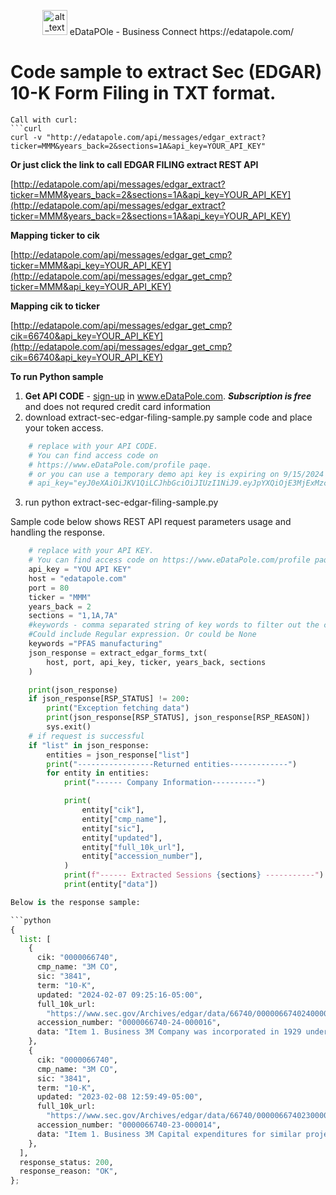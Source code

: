 
<p align="center">
    <img alt="alt_text" width="40px" src="favicon.ico" />  eDataPOle - Business Connect  https://edatapole.com/
</p>



# Code sample to extract Sec (EDGAR) 10-K Form Filing in TXT format.



```
Call with curl:
```curl
curl -v "http://edatapole.com/api/messages/edgar_extract?ticker=MMM&years_back=2&sections=1A&api_key=YOUR_API_KEY"
```
**Or just click the link to call EDGAR FILING extract REST API**

[http://edatapole.com/api/messages/edgar_extract?ticker=MMM&years_back=2&sections=1A&api_key=YOUR_API_KEY](http://edatapole.com/api/messages/edgar_extract?ticker=MMM&years_back=2&sections=1A&api_key=YOUR_API_KEY)

**Mapping  ticker to cik**

[http://edatapole.com/api/messages/edgar_get_cmp?ticker=MMM&api_key=YOUR_API_KEY](http://edatapole.com/api/messages/edgar_get_cmp?ticker=MMM&api_key=YOUR_API_KEY)

**Mapping  cik to ticker**

[http://edatapole.com/api/messages/edgar_get_cmp?cik=66740&api_key=YOUR_API_KEY](http://edatapole.com/api/messages/edgar_get_cmp?cik=66740&api_key=YOUR_API_KEY)


**To run Python sample**
1. **Get API CODE** - [sign-up](https://edatapole.com/profile) in www.eDataPole.com. ***Subscription is free*** and does not requred credit card information
2. download extract-sec-edgar-filing-sample.py sample code and place your token access. 

```python
    # replace with your API CODE.
    # You can find access code on 
    # https://www.eDataPole.com/profile paqe.
    # or you can use a temporary demo api key is expiring on 9/15/2024 
    # api_key="eyJ0eXAiOiJKV1QiLCJhbGciOiJIUzI1NiJ9.eyJpYXQiOjE3MjExMzc2MDcsImV4cCI6MTcyNjMyMTYwNywic3ViIjoiREVNTyJ9._ckRMgdDQL0wMjDwNmS4yHmwuoRd8U9uu7T7NDGg-Ow"
```

3. run
   python extract-sec-edgar-filing-sample.py
 
Sample code below shows REST API  request parameters usage and handling the response.

```python
    # replace with your API KEY.
    # You can find access code on https://www.eDataPole.com/profile paqe.
    api_key = "YOU API KEY"
    host = "edatapole.com"
    port = 80
    ticker = "MMM"
    years_back = 2
    sections = "1,1A,7A"
    #keywords - comma separated string of key words to filter out the content of selected sections. 
    #Could include Regular expression. Or could be None
    keywords ="PFAS manufacturing"
    json_response = extract_edgar_forms_txt(
        host, port, api_key, ticker, years_back, sections
    )

    print(json_response)
    if json_response[RSP_STATUS] != 200:
        print("Exception fetching data")
        print(json_response[RSP_STATUS], json_response[RSP_REASON])
        sys.exit()
    # if request is successful
    if "list" in json_response:
        entities = json_response["list"]
        print("-----------------Returned entities-------------")
        for entity in entities:
            print("------ Company Information----------")

            print(
                entity["cik"],
                entity["cmp_name"],
                entity["sic"],
                entity["updated"],
                entity["full_10k_url"],
                entity["accession_number"],
            )
            print(f"------ Extracted Sessions {sections} -----------")
            print(entity["data"])

Below is the response sample:

```python
{
  list: [
    {
      cik: "0000066740",
      cmp_name: "3M CO",
      sic: "3841",
      term: "10-K",
      updated: "2024-02-07 09:25:16-05:00",
      full_10k_url:
        "https://www.sec.gov/Archives/edgar/data/66740/000006674024000016/mmm-20231231.htm",
      accession_number: "0000066740-24-000016",
      data: "Item 1. Business 3M Company was incorporated in 1929 under the laws of the State of Delaware to continue operations begun in 1902. The Company s ticker symbol is MMM. As used herein, the term  3M  or  Company...",
    },
    {
      cik: "0000066740",
      cmp_name: "3M CO",
      sic: "3841",
      term: "10-K",
      updated: "2023-02-08 12:59:49-05:00",
      full_10k_url:
        "https://www.sec.gov/Archives/edgar/data/66740/000006674023000014/mmm-20221231.htm",
      accession_number: "0000066740-23-000014",
      data: "Item 1. Business 3M Capital expenditures for similar projects are presently expected to approach approximately $646 ...",
    },
  ],
  response_status: 200,
  response_reason: "OK",
};
```
